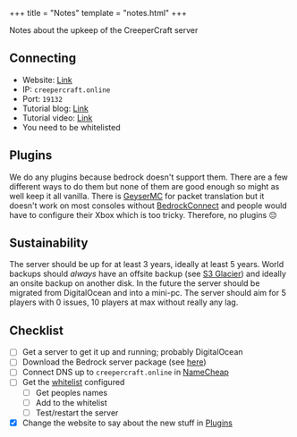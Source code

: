 +++
title = "Notes"
template = "notes.html"
+++

Notes about the upkeep of the CreeperCraft server
## Connecting
- Website: [Link](https://creepercraft.online)
- IP: `creepercraft.online`
- Port: `19132`
- Tutorial blog: [Link](https://shockbyte.com/billing/knowledgebase/66/How-to-Join-a-Minecraft-PocketorBedrock-Edition-Server.html)
- Tutorial video: [Link](https://www.youtube.com/watch?v=wA_Wknnw3qc)
- You need to be whitelisted
## Plugins
We do any plugins because bedrock doesn't support them. There are a few different ways to do them but none of them are good enough so might as well keep it all vanilla. There is [GeyserMC](https://geysermc.org/) for packet translation but it doesn't work on most consoles without [BedrockConnect](https://github.com/Pugmatt/BedrockConnect) and people would have to configure their Xbox which is too tricky. Therefore, no plugins 😔
## Sustainability
The server should be up for at least 3 years, ideally at least 5 years. World backups should *always* have an offsite backup (see [S3 Glacier](https://aws.amazon.com/s3/storage-classes/glacier/)) and ideally an onsite backup on another disk. In the future the server should be migrated from DigitalOcean and into a mini-pc. The server should aim for 5 players with 0 issues, 10 players at max without really any lag.
## Checklist
- [ ] Get a server to get it up and running; probably DigitalOcean
- [ ] Download the Bedrock server package (see [here](https://www.minecraft.net/en-us/download/server/bedrock))
- [ ] Connect DNS up to `creepercraft.online` in [NameCheap](https://www.namecheap.com/)
- [ ] Get the [whitelist](https://www.google.com/search?client=firefox-b-d&q=bedrock+how+to+configure+whitelist) configured
	- [ ] Get peoples names
	- [ ] Add to the whitelist
	- [ ] Test/restart the server
- [x] Change the website to say about the new stuff in [Plugins](#plugins)